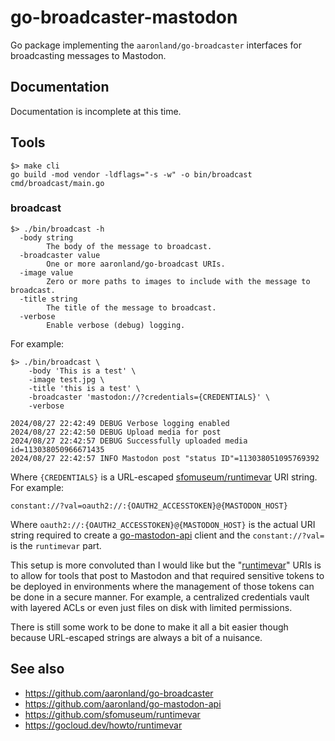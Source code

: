 # go-broadcaster-mastodon

Go package implementing the `aaronland/go-broadcaster` interfaces for broadcasting messages to Mastodon.

## Documentation

Documentation is incomplete at this time.

## Tools

```
$> make cli
go build -mod vendor -ldflags="-s -w" -o bin/broadcast cmd/broadcast/main.go
```

### broadcast

```
$> ./bin/broadcast -h
  -body string
    	The body of the message to broadcast.
  -broadcaster value
    	One or more aaronland/go-broadcast URIs.
  -image value
    	Zero or more paths to images to include with the message to broadcast.
  -title string
    	The title of the message to broadcast.
  -verbose
    	Enable verbose (debug) logging.
```

For example:

```
$> ./bin/broadcast \
	-body 'This is a test' \
	-image test.jpg \
	-title 'this is a test' \
	-broadcaster 'mastodon://?credentials={CREDENTIALS}' \
	-verbose

2024/08/27 22:42:49 DEBUG Verbose logging enabled
2024/08/27 22:42:50 DEBUG Upload media for post
2024/08/27 22:42:57 DEBUG Successfully uploaded media id=113038050966671435
2024/08/27 22:42:57 INFO Mastodon post "status ID"=113038051095769392
```

Where `{CREDENTIALS}` is a URL-escaped [sfomuseum/runtimevar](https://github.com/sfomuseum/runtimevar) URI string. For example:

```
constant://?val=oauth2://:{OAUTH2_ACCESSTOKEN}@{MASTODON_HOST}
```

Where `oauth2://:{OAUTH2_ACCESSTOKEN}@{MASTODON_HOST}` is the actual URI string required to create a [go-mastodon-api]() client and the `constant://?val=` is the `runtimevar` part.

This setup is more convoluted than I would like but the "[runtimevar](https://gocloud.dev/howto/runtimevar)" URIs is to allow for tools that post to Mastodon and that required sensitive tokens to be deployed in environments where the management of those tokens can be done in a secure manner. For example, a centralized credentials vault with layered ACLs or even just files on disk with limited permissions.

There is still some work to be done to make it all a bit easier though because URL-escaped strings are always a bit of a nuisance.

## See also

* https://github.com/aaronland/go-broadcaster
* https://github.com/aaronland/go-mastodon-api
* https://github.com/sfomuseum/runtimevar
* https://gocloud.dev/howto/runtimevar